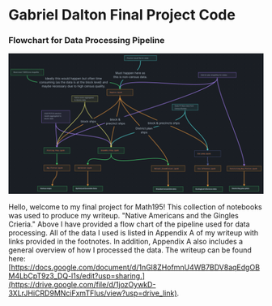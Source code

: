 # Gabriel Dalton Final Project Code

### Flowchart for Data Processing Pipeline
![alt text](Pipeline.png)


Hello, welcome to my final project for Math195! This collection of notebooks was used to produce my writeup. "Native Americans and the Gingles Crieria." Above I have provided a flow chart of the pipeline used for data processing. All of the data I used is listed in Appendix A of my writeup with links provided in the footnotes. In addition, Appendix A also includes a general overview of how I processed the data. The writeup can be found here: [https://docs.google.com/document/d/1nGl8ZHofmnU4WB7BDV8aqEdgOBM4LbCpT9z3_DQ-l1s/edit?usp=sharing.](https://drive.google.com/file/d/1jozOywkD-3XLrJHiCRD9MNciFxmTFIus/view?usp=drive_link).

